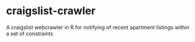# craigslist-crawler
A craigslist webcrawler in R for notifying of recent apartment listings within a set of constraints
